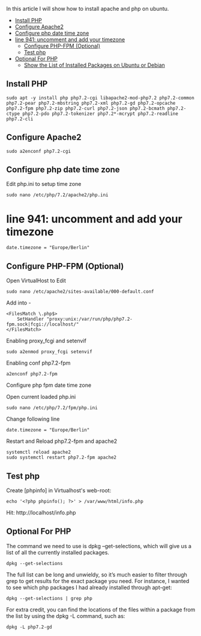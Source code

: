 In this article I will show how to install apache and php on ubuntu.

  * [Install PHP](#install-php)
  * [Configure Apache2](#configure-apache2)
  * [Configure php date time zone](#configure-php-date-time-zone)
* [line 941: uncomment and add your timezone](#line-941-uncomment-and-add-your-timezone)
  * [Configure PHP\-FPM (Optional)](#configure-php-fpm-optional)
  * [Test php](#test-php)
* [Optional For PHP](#optional-for-php)
  * [Show the List of Installed Packages on Ubuntu or Debian](#show-the-list-of-installed-packages-on-ubuntu-or-debian)


## Install PHP

```
sudo apt -y install php php7.2-cgi libapache2-mod-php7.2 php7.2-common php7.2-pear php7.2-mbstring php7.2-xml php7.2-gd php7.2-opcache php7.2-fpm php7.2-zip php7.2-curl php7.2-json php7.2-bcmath php7.2-ctype php7.2-pdo php7.2-tokenizer php7.2*-mcrypt php7.2-readline php7.2-cli
```

## Configure Apache2

```
sudo a2enconf php7.2-cgi
```


## Configure php date time zone
Edit php.ini to setup time zone

```
sudo nano /etc/php/7.2/apache2/php.ini
```
# line 941: uncomment and add your timezone

`date.timezone = "Europe/Berlin"`



## Configure PHP-FPM (Optional)
Open VirtualHost to Edit

```
sudo nano /etc/apache2/sites-available/000-default.conf
```
Add into <VirtualHost> - </VirtualHost>

```
<FilesMatch \.php$>
	SetHandler "proxy:unix:/var/run/php/php7.2-fpm.sock|fcgi://localhost/"
</FilesMatch>
```

Enabling proxy_fcgi and setenvif

```
sudo a2enmod proxy_fcgi setenvif
```
Enabling conf php7.2-fpm

```
a2enconf php7.2-fpm
```

Configure php fpm date time zone

Open current loaded php.ini 

```
sudo nano /etc/php/7.2/fpm/php.ini 
```

Change following line

`date.timezone = "Europe/Berlin"`

Restart and Reload php7.2-fpm and apache2

```
systemctl reload apache2
sudo systemctl restart php7.2-fpm apache2
```

## Test php
Create [phpinfo] in Virtualhost's web-root:

```
echo '<?php phpinfo(); ?>' > /var/www/html/info.php
```
Hit: http://localhost/info.php


## Optional For PHP

The command we need to use is dpkg –get-selections, which will give us a list of all the currently installed packages.

```
dpkg --get-selections
```
The full list can be long and unwieldy, so it’s much easier to filter through grep to get results for the exact package you need. For instance, I wanted to see which php packages I had already installed through apt-get:

```
dpkg --get-selections | grep php
```

For extra credit, you can find the locations of the files within a package from the list by using the dpkg -L command, such as:

```
dpkg -L php7.2-gd
```
